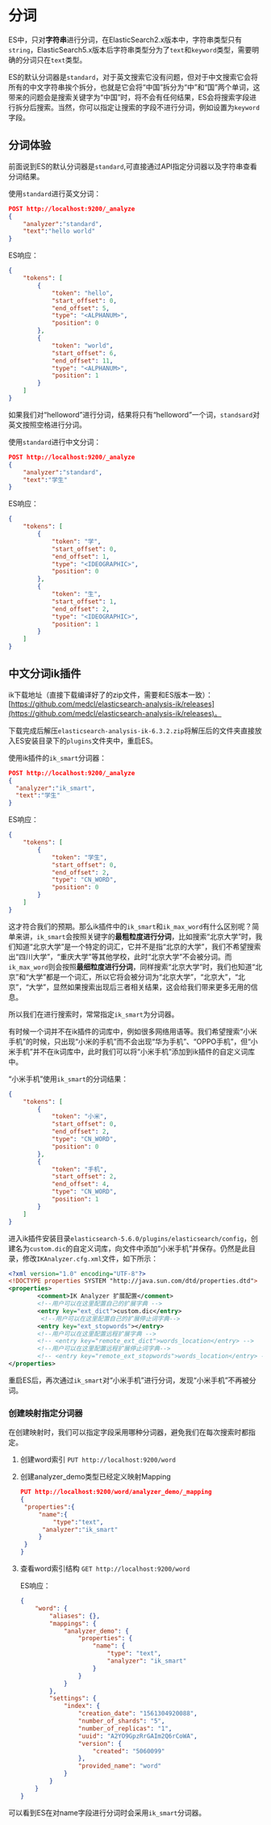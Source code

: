 # 分词

ES中，只对**字符串**进行分词，在ElasticSearch2.x版本中，字符串类型只有```string```，ElasticSearch5.x版本后字符串类型分为了```text```和```keyword```类型，需要明确的分词只在```text```类型。

ES的默认分词器是```standard```，对于英文搜索它没有问题，但对于中文搜索它会将所有的中文字符串挨个拆分，也就是它会将“中国”拆分为“中”和“国”两个单词，这带来的问题会是搜索关键字为“中国”时，将不会有任何结果，ES会将搜索字段进行拆分后搜索。当然，你可以指定让搜索的字段不进行分词，例如设置为```keyword```字段。

## 分词体验

前面说到ES的默认分词器是```standard```,可直接通过API指定分词器以及字符串查看分词结果。

使用```standard```进行英文分词：

```json
POST http://localhost:9200/_analyze
{
	"analyzer":"standard",
	"text":"hello world" 
}
```

ES响应：

```json
{
    "tokens": [
        {
            "token": "hello",
            "start_offset": 0,
            "end_offset": 5,
            "type": "<ALPHANUM>",
            "position": 0
        },
        {
            "token": "world",
            "start_offset": 6,
            "end_offset": 11,
            "type": "<ALPHANUM>",
            "position": 1
        }
    ]
}
```

如果我们对“helloword”进行分词，结果将只有“helloword”一个词，```standsard```对英文按照空格进行分词。

使用```standard```进行中文分词：

```json
POST http://localhost:9200/_analyze
{
	"analyzer":"standard",
	"text":"学生" 
}
```

ES响应：

```json
{
    "tokens": [
        {
            "token": "学",
            "start_offset": 0,
            "end_offset": 1,
            "type": "<IDEOGRAPHIC>",
            "position": 0
        },
        {
            "token": "生",
            "start_offset": 1,
            "end_offset": 2,
            "type": "<IDEOGRAPHIC>",
            "position": 1
        }
    ]
}
```

## 中文分词ik插件

ik下载地址（直接下载编译好了的zip文件，需要和ES版本一致）：[https://github.com/medcl/elasticsearch-analysis-ik/releases](https://github.com/medcl/elasticsearch-analysis-ik/releases)。

下载完成后解压```elasticsearch-analysis-ik-6.3.2.zip```将解压后的文件夹直接放入ES安装目录下的```plugins```文件夹中，重启ES。

使用ik插件的```ik_smart```分词器：

```json
POST http://localhost:9200/_analyze
{
  "analyzer":"ik_smart",
  "text":"学生"
}
```

ES响应：

```json
{
    "tokens": [
        {
            "token": "学生",
            "start_offset": 0,
            "end_offset": 2,
            "type": "CN_WORD",
            "position": 0
        }
    ]
}
```

这才符合我们的预期。那么ik插件中的```ik_smart```和```ik_max_word```有什么区别呢？简单来讲，```ik_smart```会按照关键字的**最粗粒度进行分词**，比如搜索“北京大学”时，我们知道“北京大学”是一个特定的词汇，它并不是指“北京的大学”，我们不希望搜索出“四川大学”，“重庆大学”等其他学校，此时“北京大学”不会被分词。而```ik_max_word```则会按照**最细粒度进行分词**，同样搜索“北京大学”时，我们也知道“北京”和“大学”都是一个词汇，所以它将会被分词为“北京大学”，“北京大”，“北京”，“大学”，显然如果搜索出现后三者相关结果，这会给我们带来更多无用的信息。

所以我们在进行搜索时，常常指定```ik_smart```为分词器。

有时候一个词并不在ik插件的词库中，例如很多网络用语等。我们希望搜索“小米手机”的时候，只出现“小米的手机”而不会出现“华为手机”、“OPPO手机”，但“小米手机”并不在ik词库中，此时我们可以将“小米手机”添加到ik插件的自定义词库中。

“小米手机”使用```ik_smart```的分词结果：

```json
{
    "tokens": [
        {
            "token": "小米",
            "start_offset": 0,
            "end_offset": 2,
            "type": "CN_WORD",
            "position": 0
        },
        {
            "token": "手机",
            "start_offset": 2,
            "end_offset": 4,
            "type": "CN_WORD",
            "position": 1
        }
    ]
}
```

进入ik插件安装目录```elasticsearch-5.6.0/plugins/elasticsearch/config```，创建名为```custom.dic```的自定义词库，向文件中添加“小米手机”并保存。仍然是此目录，修改```IKAnalyzer.cfg.xml```文件，如下所示：

```xml
<?xml version="1.0" encoding="UTF-8"?>
<!DOCTYPE properties SYSTEM "http://java.sun.com/dtd/properties.dtd">
<properties>
        <comment>IK Analyzer 扩展配置</comment>
        <!--用户可以在这里配置自己的扩展字典 -->
        <entry key="ext_dict">custom.dic</entry>
         <!--用户可以在这里配置自己的扩展停止词字典-->
        <entry key="ext_stopwords"></entry>
        <!--用户可以在这里配置远程扩展字典 -->
        <!-- <entry key="remote_ext_dict">words_location</entry> -->
        <!--用户可以在这里配置远程扩展停止词字典-->
        <!-- <entry key="remote_ext_stopwords">words_location</entry> -->
</properties>
```

重启ES后，再次通过```ik_smart```对“小米手机”进行分词，发现“小米手机”不再被分词。

### 创建映射指定分词器

在创建映射时，我们可以指定字段采用哪种分词器，避免我们在每次搜索时都指定。

1. 创建word索引	```PUT http://localhost:9200/word```	

2. 创建analyzer_demo类型已经定义映射Mapping

   ```json
   PUT http://localhost:9200/word/analyzer_demo/_mapping
   {
   	"properties":{
   		"name":{
   			"type":"text",
         "analyzer":"ik_smart"
   		}
   	}
   }
   ```

3. 查看word索引结构  ```GET http://localhost:9200/word ```

   ES响应：

   ```json
   {
       "word": {
           "aliases": {},
           "mappings": {
               "analyzer_demo": {
                   "properties": {
                       "name": {
                           "type": "text",
                           "analyzer": "ik_smart"
                       }
                   }
               }
           },
           "settings": {
               "index": {
                   "creation_date": "1561304920088",
                   "number_of_shards": "5",
                   "number_of_replicas": "1",
                   "uuid": "A2YO9GpzRrGAIm2Q6rCoWA",
                   "version": {
                       "created": "5060099"
                   },
                   "provided_name": "word"
               }
           }
       }
   }
   ```

可以看到ES在对name字段进行分词时会采用```ik_smart```分词器。
